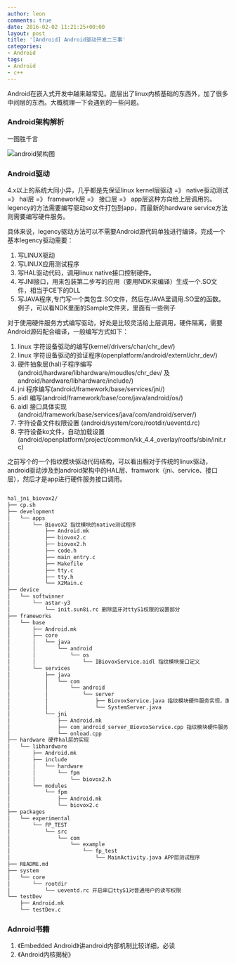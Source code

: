 ```yaml
---
author: leon
comments: true
date: 2016-02-02 11:21:25+00:00
layout: post
title: '[Android] Android驱动开发二三事' 
categories:
- Android
tags:
- Android
- c++
---
```


Android在嵌入式开发中越来越常见。底层出了linux内核基础的东西外，加了很多中间层的东西。大概梳理一下会遇到的一些问题。

### Android架构解析

一图胜千言

![android架构图](http://elinux.org/images/c/c2/Android-system-architecture.jpg)

### Android驱动

4.x以上的系统大同小异，几乎都是先保证linux kernel层驱动 =》 native驱动测试 =》 hal层 =》 framework层 =》 接口层 =》 app层这种方向给上层调用的。legency的方法需要编写驱动so文件打包到app，而最新的hardware service方法则需要编写硬件服务。

具体来说，legency驱动方法可以不需要Android源代码单独进行编译，完成一个基本legency驱动需要：

1. 写LINUX驱动
2. 写LINUX应用测试程序
3. 写HAL驱动代码，调用linux native接口控制硬件。
4. 写JNI接口，用来包装第二步写的应用（要用NDK来编译）生成一个.SO文件，相当于CE下的DLL
5. 写JAVA程序,专门写一个类包含.SO文件，然后在JAVA里调用.SO里的函数。例子，可以看NDK里面的Sample文件夹，里面有一些例子

对于使用硬件服务方式编写驱动，好处是比较灵活给上层调用，硬件隔离，需要Android源码配合编译，一般编写方式如下：

1. linux 字符设备驱动的编写(kernel/drivers/char/chr_dev/)
2. linux 字符设备驱动的验证程序(openplatform/android/externl/chr_dev/)
3. 硬件抽象层(hal)子程序编写(android/hardware/libhardware/moudles/chr_dev/ 及android/hardware/libhardware/include/)
4. jni 程序编写(android/framework/base/services/jni/)
5. aidl 编写(android/framework/base/core/java/android/os/)
6. aidl 接口具体实现(android/framework/base/services/java/com/android/server/)
7. 字符设备文件权限设置 (android/system/core/rootdir/ueventd.rc)
8. 字符设备ko文件，自动加载设置(android/openplatform/project/common/kk_4.4_overlay/rootfs/sbin/init.rc)

之前写个的一个指纹模块驱动代码结构，可以看出相对于传统的linux驱动，android驱动涉及到android架构中的HAL层、framwork（jni、service、接口层），然后才是app进行硬件服务接口调用。

```bash

hal_jni_biovox2/                                       
├── cp.sh
├── development
│   └── apps
│       └── BiovoX2 指纹模块的native测试程序
│           ├── Android.mk
│           ├── biovox2.c
│           ├── biovox2.h
│           ├── code.h
│           ├── main_entry.c
│           ├── Makefile
│           ├── tty.c
│           ├── tty.h
│           └── X2Main.c
├── device
│   └── softwinner
│       └── astar-y3
│           └── init.sun8i.rc 删除蓝牙对ttyS1权限的设置部分
├── frameworks
│   └── base
│       ├── Android.mk
│       ├── core
│       │   └── java
│       │       └── android
│       │           └── os
│       │               └── IBiovoxService.aidl 指纹模块接口定义
│       └── services
│           ├── java
│           │   └── com
│           │       └── android
│           │           └── server
│           │               ├── BiovoxService.java 指纹模块硬件服务实现，面向APP层的主要实现
│           │               └── SystemServer.java
│           └── jni
│               ├── Android.mk
│               ├── com_android_server_BiovoxService.cpp 指纹模块硬件服务对hal层的调用
│               └── onload.cpp
├── hardware 硬件hal层的实现
│   └── libhardware
│       ├── Android.mk
│       ├── include
│       │   └── hardware
│       │       └── fpm
│       │           └── biovox2.h
│       └── modules
│           └── fpm
│               ├── Android.mk
│               └── biovox2.c
├── packages
│   └── experimental
│       └── FP_TEST
│           └── src
│               └── com
│                   └── example
│                       └── fp_test
│                           └── MainActivity.java APP层测试程序
├── README.md
├── system
│   └── core
│       └── rootdir
│           └── ueventd.rc 开启串口ttyS1对普通用户的读写权限
└── testDev
    ├── Android.mk
    └── testDev.c


```

### Adnroid书籍

1. 《Embedded Android》讲android内部机制比较详细，必读
2. 《Android内核揭秘》
